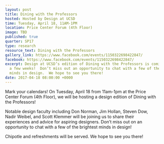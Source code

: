 ```yaml
---
layout: post
title: Dining with the Professors
hosted: Hosted by Design at UCSD
time: Tuesday, April 18, 11AM-1PM
location: Price Center Forum (4th Floor)
image: TBD
published: true
quarter: SP17
type: research
resource_text: Dining with the Professors
gallery_link: https://www.facebook.com/events/1150322698422847/
facebook: https://www.facebook.com/events/1150322698422847/
excerpt: Design at UCSD’s edition of Dining with the Professors is coming to you in
  a few weeks!  Don’t miss out an opportunity to chat with a few of the brightest
  minds in design.  We hope to see you there!
date: 2017-04-18 08:00:00 +0000
---
```

Mark your calendars!  On Tuesday, April 18 from 11am-1pm at the Price Center Forum (4th Floor), we will be hosting a design edition of Dining with the Professors!  

Notable design faculty including Don Norman, Jim Hollan, Steven Dow, Nadir Weibel, and Scott Klemmer will be joining us to share their experiences and advice for aspiring designers.  Don’t miss out on an opportunity to chat with a few of the brightest minds in design!

Chipotle and refreshments will be served.   We hope to see you there!
